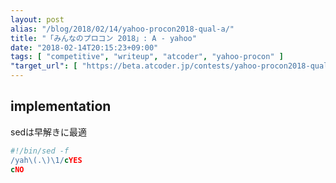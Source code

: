 ```yaml
---
layout: post
alias: "/blog/2018/02/14/yahoo-procon2018-qual-a/"
title: "「みんなのプロコン 2018」: A - yahoo"
date: "2018-02-14T20:15:23+09:00"
tags: [ "competitive", "writeup", "atcoder", "yahoo-procon" ]
"target_url": [ "https://beta.atcoder.jp/contests/yahoo-procon2018-qual/tasks/yahoo_procon2018_qual_a" ]
---
```


## implementation

sedは早解きに最適

``` sed
#!/bin/sed -f
/yah\(.\)\1/cYES
cNO
```
